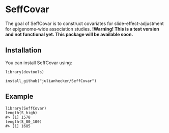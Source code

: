 
<!-- README.md is generated from README.Rmd. Please edit that file -->



# SeffCovar

<!-- badges: start -->
<!-- badges: end -->

The goal of SeffCovar is to construct covariates for slide-effect-adjustment for epigenome-wide association studies. **!Warning! This is a test version and not functional yet. This package will be available soon.**

## Installation

You can install SeffCovar using:

``` {.r}
library(devtools)

install_github("julianhecker/SeffCovar")
```

## Example

``` {.r}
library(SeffCovar)
length(S_high)
#> [1] 1578
length(S_80_100)
#> [1] 1685
```
